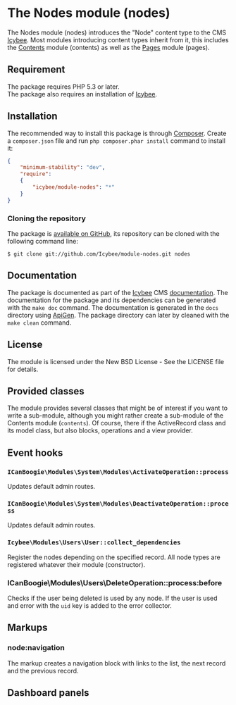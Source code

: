 # The Nodes module (nodes)

The Nodes module (nodes) introduces the "Node" content type to the CMS
[Icybee](http://icybee.org). Most modules introducing content types inherit from it, this
includes the [Contents](https://github.com/Icybee/Icybee/tree/master/modules/contents)
module (contents) as well as the [Pages](https://github.com/Icybee/Icybee/tree/master/modules/pages)
module (pages).





## Requirement

The package requires PHP 5.3 or later.  
The package also requires an installation of [Icybee](http://icybee.org).





## Installation

The recommended way to install this package is through [Composer](http://getcomposer.org/).
Create a `composer.json` file and run `php composer.phar install` command to install it:

```json
{
	"minimum-stability": "dev",
	"require":
	{
		"icybee/module-nodes": "*"
	}
}
```





### Cloning the repository

The package is [available on GitHub](https://github.com/Icybee/module-nodes), its repository can be
cloned with the following command line:

	$ git clone git://github.com/Icybee/module-nodes.git nodes





## Documentation

The package is documented as part of the [Icybee](http://icybee.org/) CMS
[documentation](http://icybee.org/docs/). The documentation for the package and its
dependencies can be generated with the `make doc` command. The documentation is generated in
the `docs` directory using [ApiGen](http://apigen.org/). The package directory can later by
cleaned with the `make clean` command.





## License

The module is licensed under the New BSD License - See the LICENSE file for details.





## Provided classes

The module provides several classes that might be of interest if you want to write a sub-module,
although you might rather create a sub-module of the Contents module (`contents`). Of course,
there if the ActiveRecord class and its model class, but also blocks, operations and a view
provider.





## Event hooks





### `ICanBoogie\Modules\System\Modules\ActivateOperation::process`

Updates default admin routes.





### `ICanBoogie\Modules\System\Modules\DeactivateOperation::process`

Updates default admin routes.





### `Icybee\Modules\Users\User::collect_dependencies`

Register the nodes depending on the specified record. All node types are registered whatever their
module (constructor). 





### ICanBoogie\Modules\Users\DeleteOperation::process:before

Checks if the user being deleted is used by any node. If the user is used and error
with the `uid` key is added to the error collector.

Markups
-------

### node:navigation

The markup creates a navigation block with links to the list, the next record and the
previous record.


## Dashboard panels